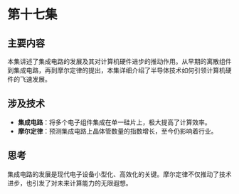 # 第十七集


## 主要内容

本集讲述了集成电路的发展及其对计算机硬件进步的推动作用。从早期的离散组件到集成电路，再到摩尔定律的提出，本集详细介绍了半导体技术如何引领计算机硬件的飞速发展。

## 涉及技术

- **集成电路**：将多个电子组件集成在单一硅片上，极大提高了计算效率。
- **摩尔定律**：预测集成电路上晶体管数量的指数增长，至今仍影响着行业。

## 思考

集成电路的发展是现代电子设备小型化、高效化的关键。摩尔定律不仅推动了技术进步，也引发了对未来计算能力的无限遐想。

